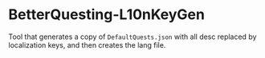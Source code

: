 # BetterQuesting-L10nKeyGen
Tool that generates a copy of `DefaultQuests.json` with all desc replaced by localization keys, and then creates the lang file.
